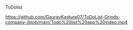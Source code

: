 ToDo list

 https://github.com/GauravKasture07/ToDoList-Grindx-company-/blob/main/Todo%20list%20app%20video.mp4


